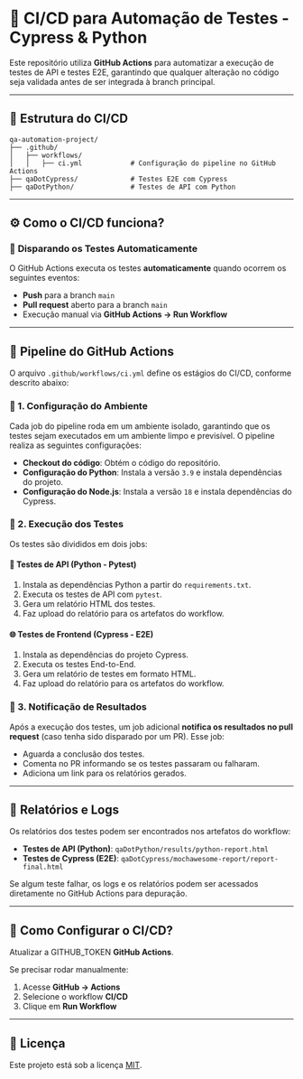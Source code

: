 # 🚀 CI/CD para Automação de Testes - Cypress & Python

Este repositório utiliza **GitHub Actions** para automatizar a execução de testes de API e testes E2E, garantindo que qualquer alteração no código seja validada antes de ser integrada à branch principal.

---

## 📌 **Estrutura do CI/CD**

```
qa-automation-project/
├── .github/
│   ├── workflows/
│   │   ├── ci.yml            # Configuração do pipeline no GitHub Actions
├── qaDotCypress/             # Testes E2E com Cypress
├── qaDotPython/              # Testes de API com Python
```

---

## ⚙️ **Como o CI/CD funciona?**

### 🔁 **Disparando os Testes Automaticamente**
O GitHub Actions executa os testes **automaticamente** quando ocorrem os seguintes eventos:
- **Push** para a branch `main`
- **Pull request** aberto para a branch `main`
- Execução manual via **GitHub Actions → Run Workflow**

---

## 🚀 **Pipeline do GitHub Actions**

O arquivo `.github/workflows/ci.yml` define os estágios do CI/CD, conforme descrito abaixo:

### **🔹 1. Configuração do Ambiente**
Cada job do pipeline roda em um ambiente isolado, garantindo que os testes sejam executados em um ambiente limpo e previsível. O pipeline realiza as seguintes configurações:
- **Checkout do código**: Obtém o código do repositório.
- **Configuração do Python**: Instala a versão `3.9` e instala dependências do projeto.
- **Configuração do Node.js**: Instala a versão `18` e instala dependências do Cypress.

### **🔹 2. Execução dos Testes**
Os testes são divididos em dois jobs:

#### 🧪 **Testes de API (Python - Pytest)**
1. Instala as dependências Python a partir do `requirements.txt`.
2. Executa os testes de API com `pytest`.
3. Gera um relatório HTML dos testes.
4. Faz upload do relatório para os artefatos do workflow.

#### 🌐 **Testes de Frontend (Cypress - E2E)**
1. Instala as dependências do projeto Cypress.
2. Executa os testes End-to-End.
3. Gera um relatório de testes em formato HTML.
4. Faz upload do relatório para os artefatos do workflow.

### **🔹 3. Notificação de Resultados**
Após a execução dos testes, um job adicional **notifica os resultados no pull request** (caso tenha sido disparado por um PR). Esse job:
- Aguarda a conclusão dos testes.
- Comenta no PR informando se os testes passaram ou falharam.
- Adiciona um link para os relatórios gerados.

---

## 📄 **Relatórios e Logs**
Os relatórios dos testes podem ser encontrados nos artefatos do workflow:
- **Testes de API (Python)**: `qaDotPython/results/python-report.html`
- **Testes de Cypress (E2E)**: `qaDotCypress/mochawesome-report/report-final.html`

Se algum teste falhar, os logs e os relatórios podem ser acessados diretamente no GitHub Actions para depuração.

---

## 🔧 **Como Configurar o CI/CD?**
Atualizar a GITHUB_TOKEN **GitHub Actions**.  

Se precisar rodar manualmente:
1. Acesse **GitHub → Actions**
2. Selecione o workflow **CI/CD**
3. Clique em **Run Workflow**

---

## 📄 **Licença**
Este projeto está sob a licença [MIT](LICENSE).

